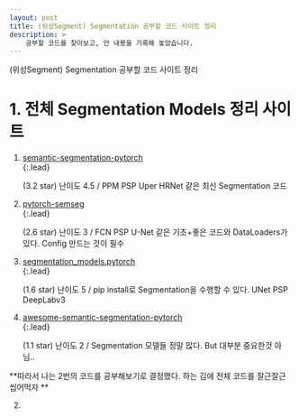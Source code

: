 ```yaml
---
layout: post
title: (위성Segment) Segmentation 공부할 코드 사이트 정리
description: >  
    공부할 코드를 찾아보고, 안 내용을 기록해 놓았습니다.
---
```

(위성Segment) Segmentation 공부할 코드 사이트 정리



# 1. 전체 Segmentation Models 정리 사이트 

1. [semantic-segmentation-pytorch ](https://github.com/CSAILVision/semantic-segmentation-pytorch)  
{:.lead}  

   (3.2 star) 난이도 4.5 / PPM PSP Uper HRNet 같은 최신 Segmentation 코드

2. [pytorch-semseg](https://github.com/meetshah1995/pytorch-semseg)  
{:.lead}  

   (2.6 star) 난이도 3 / FCN PSP U-Net 같은 기초+좋은 코드와 DataLoaders가 있다. Config 만드는 것이 필수

3. [segmentation_models.pytorch](https://github.com/qubvel/segmentation_models.pytorch)   
{:.lead}  

   (1.6 star) 난이도 5 / pip install로 Segmentation을 수행할 수 있다. UNet PSP DeepLabv3 

4. [awesome-semantic-segmentation-pytorch](https://github.com/Tramac/awesome-semantic-segmentation-pytorch)  
{:.lead}  

   (1.1 star) 난이도 2 / Segmentation 모델들 정말 많다. But 대부분 중요한것 아님.. 



**따라서 나는 2번의 코드를 공부해보기로 결정했다. 하는 김에 전체 코드를 잘근잘근 씹어먹자 **



2. 

